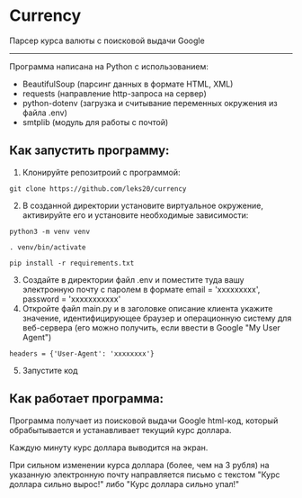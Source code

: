 # Currency
Парсер курса валюты с поисковой выдачи Google
_________________________________________
Программа написана на Python с использованием:
- BeautifulSoup (парсинг данных в формате HTML, XML)
- requests (направление http-запроса на сервер)
- python-dotenv (загрузка и считывание переменных окружения из файла .env)
- smtplib (модуль для работы с почтой)

## Как запустить программу:
1) Клонируйте репозитроий с программой:
```
git clone https://github.com/leks20/currency
```
2) В созданной директории установите виртуальное окружение, активируйте его и установите необходимые зависимости:
```
python3 -m venv venv

. venv/bin/activate

pip install -r requirements.txt
```
3) Создайте в директории файл .env и поместите туда вашу электронную почту с паролем в формате email = 'ххххххххх', password = 'ххххххххххх'
4) Откройте файл main.py и в заголовке описание клиента укажите значение, идентифицирующее браузер и операционную систему для веб-сервера (его можно получить, если ввести в Google "My User Agent")
```
headers = {'User-Agent': 'xxxxxxxx'}
```
5) Запустите код

## Как работает программа:
Программа получает из поисковой выдачи Google html-код, который обрабытывается и устанавливает текущий курс доллара.

Каждую минуту курс доллара выводится на экран.

При сильном изменении курса доллара (более, чем на 3 рубля) на указанную электронную почту направляется письмо с текстом "Курс доллара сильно вырос!" либо "Курс доллара сильно упал!"
